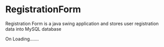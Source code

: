 # RegistrationForm
Registration Form is a java swing application and stores user registration data into MySQL database

On Loading.......
